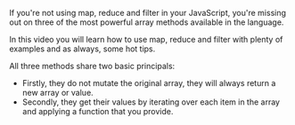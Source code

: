If you're not using map, reduce and filter in your JavaScript, you're missing out on three of the most powerful array methods available in the language.

In this video you will learn how to use map, reduce and filter with plenty of examples and as always, some hot tips.

All three methods share two basic principals:

- Firstly, they do not mutate the original array, they will always return a new array or value.
- Secondly, they get their values by iterating over each item in the array and applying a function that you provide.